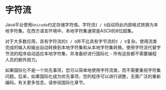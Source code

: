 # 字符流

Java平台使用`Unicode`约定存储字符值。字符流`I / O`自动将此内部格式转换为本地字符集。在西方语言环境中，本地字符集通常是ASCII的8位超集。

对于大多数应用，具有字符流的`I / O`并不比具有字节流的`I / O`复杂。使用流类完成的输入和输出自动转换到本地字符集和从本地字符集转换。使用字符流代替字节流的程序自动适应本地字符集，并准备好进行国际化 - 所有这些都不需要编程人员的额外努力。

如果国际化不是一个优先事项，您可以简单地使用字符流类，而不需要重视字符集问题。后来，如果国际化成为优先事项，您的程序可以进行调整，无需广泛的重新编码。有关更多信息，请参阅国际化章节。